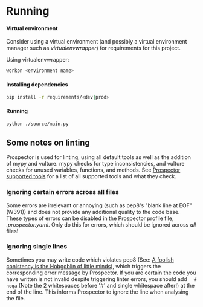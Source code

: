 # Running

#### Virtual environment
Consider using a virtual environment (and possibly a virtual environment manager such as *virtualenvwrapper*) for requirements for this project.

Using virtualenvwrapper:
```bash
workon <environment name>
``` 

#### Installing dependencies
```bash
pip install -r requirements/<dev|prod>
``` 

#### Running
```bash
python ./source/main.py
``` 


## Some notes on linting
Prospector is used for linting, using all default tools as well as the addition of mypy and vulture. mypy checks for type inconsistencies, and vulture checks for unused variables, functions, and methods.
See [Prospector supported tools](https://prospector.readthedocs.io//en/master/supported_tools.html) for a list of all supported tools and what they check.

### Ignoring certain errors across all files
Some errors are irrelevant or annoying (such as pep8's "blank line at EOF" (W391)) and does not provide any additional quality to the code base. These types of errors can be disabled in the Prospector profile file, _.prospector.yaml_. Only do this for errors, which should be ignored across *all* files!

### Ignoring single lines
Sometimes you may write code which violates pep8 (See: [A foolish conistency is the Hobgoblin of little minds](https://www.python.org/dev/peps/pep-0008/#a-foolish-consistency-is-the-hobgoblin-of-little-minds)), which triggers the corresponding error message by Prospector. If you are certain the code you have written is not invalid despite triggering linter errors, you should add ```  # noqa``` (Note the 2 whitespaces before '#' and single whitespace after!) at the end of the line. This informs Prospector to ignore the line when analysing the file.